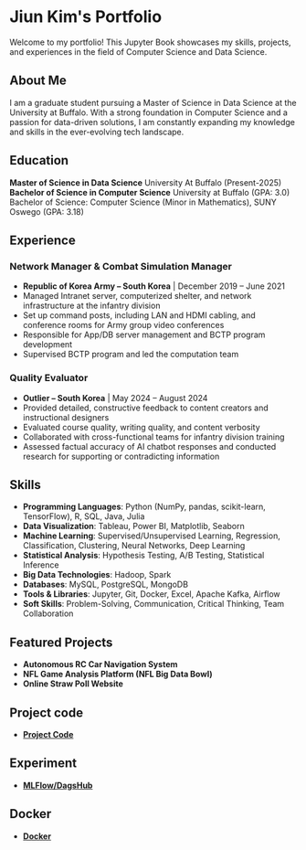 # Jiun Kim's Portfolio
Welcome to my portfolio! This Jupyter Book showcases my skills, projects, and experiences in the field of Computer Science and Data Science.
## About Me
I am a graduate student pursuing a Master of Science in Data Science at the University at Buffalo. With a strong foundation in Computer Science and a passion for data-driven solutions, I am constantly expanding my knowledge and skills in the ever-evolving tech landscape.
## Education
**Master of Science in Data Science** University At Buffalo (Present-2025)
**Bachelor of Science in Computer Science** University at Buffalo (GPA: 3.0)
Bachelor of Science: Computer Science (Minor in Mathematics), SUNY Oswego (GPA: 3.18)
## Experience
### Network Manager & Combat Simulation Manager
- **Republic of Korea Army – South Korea** | December 2019 – June 2021
- Managed Intranet server, computerized shelter, and network infrastructure at the infantry division
- Set up command posts, including LAN and HDMI cabling, and conference rooms for Army group video conferences
- Responsible for App/DB server management and BCTP program development
- Supervised BCTP program and led the computation team
### Quality Evaluator
- **Outlier – South Korea** | May 2024 – August 2024
- Provided detailed, constructive feedback to content creators and instructional designers
- Evaluated course quality, writing quality, and content verbosity
- Collaborated with cross-functional teams for infantry division training
- Assessed factual accuracy of AI chatbot responses and conducted research for supporting or contradicting information
## Skills
- **Programming Languages**: Python (NumPy, pandas, scikit-learn, TensorFlow), R, SQL, Java, Julia
- **Data Visualization**: Tableau, Power BI, Matplotlib, Seaborn
- **Machine Learning**: Supervised/Unsupervised Learning, Regression, Classification, Clustering, Neural Networks, Deep Learning
- **Statistical Analysis**: Hypothesis Testing, A/B Testing, Statistical Inference
- **Big Data Technologies**: Hadoop, Spark
- **Databases**: MySQL, PostgreSQL, MongoDB
- **Tools & Libraries**: Jupyter, Git, Docker, Excel, Apache Kafka, Airflow
- **Soft Skills**: Problem-Solving, Communication, Critical Thinking, Team Collaboration
## Featured Projects
- **Autonomous RC Car Navigation System**
- **NFL Game Analysis Platform (NFL Big Data Bowl)**
- **Online Straw Poll Website**

## Project code
- **[Project Code](./End-to-End.ipynb)**

## Experiment
- **[MLFlow/DagsHub](https://dagshub.com/kobekim27/EAS503/experiments)**

## Docker
- **[Docker](https://hub.docker.com/repository/docker/jiunkim27/eas503/general)**